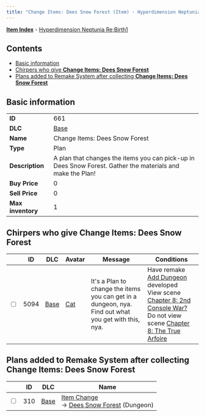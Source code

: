 ```yaml
---
title: "Change Items: Dees Snow Forest (Item) - Hyperdimension Neptunia Re;Birth1"
---
```


[**Item Index**](/neptunia/rb1/item/index.html) - [Hyperdimension Neptunia Re;Birth1](/neptunia/rb1)

## Contents

- [Basic information](#basic-information)
- [Chirpers who give **Change Items: Dees Snow Forest**](#chirpers-who-give-change-items-dees-snow-forest)
- [Plans added to Remake System after collecting **Change Items: Dees Snow Forest**](#plans-added-to-remake-system-after-collecting-change-items-dees-snow-forest)

## Basic information

|   |   |
| -- | -- |
| **ID** | 661 |
| **DLC** | [Base](/neptunia/rb1/dlc/1-base.html) |
| **Name** | Change Items: Dees Snow Forest |
| **Type** | Plan |
| **Description** | A plan that changes the items you can pick-up in Dees Snow Forest. Gather the materials and make the Plan! |
| **Buy Price** | 0 |
| **Sell Price** | 0 |
| **Max inventory** | 1 |

## Chirpers who give **Change Items: Dees Snow Forest**

|    | ID | DLC | Avatar | Message | Conditions |
| -- | -- | --- | ------ | ------- | ---------- |
| <input type="checkbox" id="rb1-chirper-event-1-5094" class="trackbox" /> | 5094 | [Base](/neptunia/rb1/dlc/1-base.html) | [Cat](/neptunia/rb1/avatar/1-226-cat.html) | It's a Plan to change the items you can get in a dungeon, nya.<br />Find out what you get with this, nya. | Have remake [Add Dungeon](/neptunia/rb1/remake/1-224-add-dungeon.html) developed<br />View scene [Chapter 8: 2nd Console War?](/neptunia/rb1/scene/1-802-chapter-8-2nd-console-war.html)<br />Do not view scene [Chapter 8: The True Arfoire](/neptunia/rb1/scene/1-807-chapter-8-the-true-arfoire.html) |

## Plans added to Remake System after collecting **Change Items: Dees Snow Forest**

|    | ID | DLC | Name |
| -- | -- | --- | ---- |
| <input type="checkbox" id="rb1-remake-1-310" class="trackbox" /> | 310 | [Base](/neptunia/rb1/dlc/1-base.html) | [Item Change](/neptunia/rb1/remake/1-310-item-change.html)<br />→ [Dees Snow Forest](/neptunia/rb1/dungeon/1-121-dees-snow-forest.html) (Dungeon) |